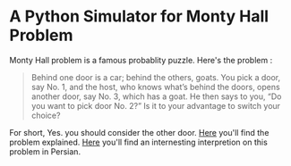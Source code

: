 # A Python Simulator for Monty Hall Problem

Monty Hall problem is a famous probablity puzzle. Here's the problem :

>Behind one door is a car; behind the others, goats. You pick a door, say No. 1, and the host, who knows what’s behind the doors, opens another door, say No. 3, which has a goat. He then says to you, “Do you want to pick door No. 2?” Is it to your advantage to switch your choice?

For short, Yes. you should consider the other door. [Here](https://medium.com/swlh/explaining-the-monty-hall-problem-ce8152b7cbc0) you'll find the problem explained. [Here](http://consequence.blog.ir/post/37) you'll find an internesting interpretion on this problem in Persian.
